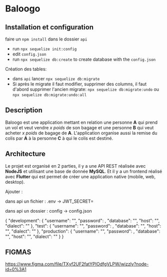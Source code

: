 # Baloogo

## Installation et configuration

faire un ```npm install``` dans le dossier ```api```
- run ```npx sequelize init:config```
- edit ```config.json```
- run ```npx sequelize db:create``` to create database with the ```config.json```

Création des tables:
- dans ```api``` lancer ```npx sequelize db:migrate```
- Si après le migrate il faut modifier, supprimer des columns, il faut d'abord supprimer l'ancien migrate: ```npx sequelize db:migrate:undo``` ou ```npx sequelize db:migrate:undo:all```

## Description

Baloogo est une application mettant en relation une personne **A** qui prend un vol et veut vendre *x poids* de son 
bagage et une personne **B** qui veut acheter *x poids* de bagage de **A**.
L'application organise aussi la remise du colis par **A** à la personne **C** à qui le colis est destiné.

## Architecture

Le projet est organisé en 2 parties, il y a une API REST réalisée avec **NodeJS** et utilisant une base de donnée 
**MySQL**. Et il y a un frontend réalisé avec **Flutter** qui est permet de créer une application native (mobile, web, 
desktop).

Ajouter :

dans api un fichier :
.env -> JWT_SECRET=

dans api un dossier :
config -> config.json

{
"development": {
"username": "",
"password": ,
"database": "",
"host": "",
"dialect": ""
},
"test": {
"username": "",
"password": ,
"database": "",
"host": "",
"dialect": ""
},
"production": {
"username": "",
"password": ,
"database": "",
"host": "",
"dialect": ""
}
}

## FIGMAS
https://www.figma.com/file/TXyf2UF2fatYPIOdfgVLPW/wizzly?node-id=0%3A1

